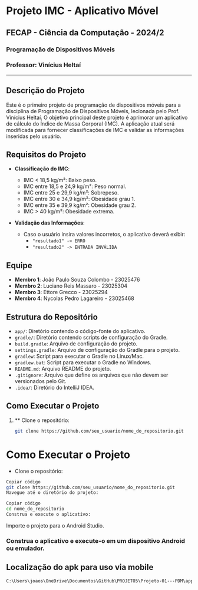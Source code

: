 # Projeto IMC - Aplicativo Móvel

## FECAP - Ciência da Computação - 2024/2

### Programação de Dispositivos Móveis
### Professor: Vinícius Heltaí

---

## Descrição do Projeto

Este é o primeiro projeto de programação de dispositivos móveis para a disciplina de Programação de Dispositivos Móveis, lecionada pelo Prof. Vinícius Heltaí. O objetivo principal deste projeto é aprimorar um aplicativo de cálculo do Índice de Massa Corporal (IMC). A aplicação atual será modificada para fornecer classificações de IMC e validar as informações inseridas pelo usuário.

## Requisitos do Projeto

- **Classificação do IMC**:
  - IMC < 18,5 kg/m²: Baixo peso.
  - IMC entre 18,5 e 24,9 kg/m²: Peso normal.
  - IMC entre 25 e 29,9 kg/m²: Sobrepeso.
  - IMC entre 30 e 34,9 kg/m²: Obesidade grau 1.
  - IMC entre 35 e 39,9 kg/m²: Obesidade grau 2.
  - IMC > 40 kg/m²: Obesidade extrema.

- **Validação das Informações**:
  - Caso o usuário insira valores incorretos, o aplicativo deverá exibir:
    - `"resultado1" -> ERRO`
    - `"resultado2" -> ENTRADA INVÁLIDA`

## Equipe

- **Membro 1**: João Paulo Souza Colombo - 23025476
- **Membro 2**: Luciano Reis Massaro - 23025304
- **Membro 3**: Ettore Grecco - 23025294
- **Membro 4**: Nycolas Pedro Lagareiro - 23025468

## Estrutura do Repositório

- `app/`: Diretório contendo o código-fonte do aplicativo.
- `gradle/`: Diretório contendo scripts de configuração do Gradle.
- `build.gradle`: Arquivo de configuração do projeto.
- `settings.gradle`: Arquivo de configuração do Gradle para o projeto.
- `gradlew`: Script para executar o Gradle no Linux/Mac.
- `gradlew.bat`: Script para executar o Gradle no Windows.
- `README.md`: Arquivo README do projeto.
- `.gitignore`: Arquivo que define os arquivos que não devem ser versionados pelo Git.
- `.idea/`: Diretório do IntelliJ IDEA.

## Como Executar o Projeto

1. ** Clone o repositório:
   
   ```bash
   git clone https://github.com/seu_usuario/nome_do_repositorio.git
   
# Como Executar o Projeto
* Clone o repositório:

```bash
Copiar código
git clone https://github.com/seu_usuario/nome_do_repositorio.git
Navegue até o diretório do projeto:
```
```bash
Copiar código
cd nome_do_repositorio
Construa e execute o aplicativo:
```
Importe o projeto para o Android Studio.

### Construa o aplicativo e execute-o em um dispositivo Android ou emulador.

## Localização do apk para uso via mobile

```bash
C:\Users\joaos\OneDrive\Documentos\GitHub\PROJETO5\Projeto-01---PDM\app\build\outputs\apk
```
